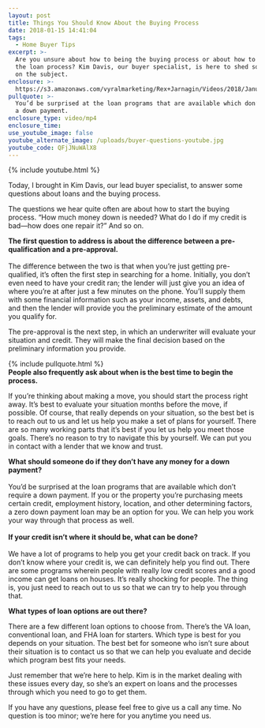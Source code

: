 ```yaml
---
layout: post
title: Things You Should Know About the Buying Process
date: 2018-01-15 14:41:04
tags:
  - Home Buyer Tips
excerpt: >-
  Are you unsure about how to being the buying process or about how to navigate
  the loan process? Kim Davis, our buyer specialist, is here to shed some light
  on the subject.
enclosure: >-
  https://s3.amazonaws.com/vyralmarketing/Rex+Jarnagin/Videos/2018/January/Elite+Home+Team-+Things+You+Should+Know+About+the+Buying+Process.mp4
pullquote: >-
  You’d be surprised at the loan programs that are available which don’t require
  a down payment.
enclosure_type: video/mp4
enclosure_time:
use_youtube_image: false
youtube_alternate_image: /uploads/buyer-questions-youtube.jpg
youtube_code: QFjJNuWAlX8
---
```



{% include youtube.html %}

Today, I brought in Kim Davis, our lead buyer specialist, to answer some questions about loans and the buying process.

The questions we hear quite often are about how to start the buying process. “How much money down is needed? What do I do if my credit is bad—how does one repair it?” And so on.

**The first question to address is about the difference between a pre-qualification and a pre-approval.**<br><br>The difference between the two is that when you’re just getting pre-qualified, it’s often the first step in searching for a home. Initially, you don’t even need to have your credit ran; the lender will just give you an idea of where you’re at after just a few minutes on the phone. You’ll supply them with some financial information such as your income, assets, and debts, and then the lender will provide you the preliminary estimate of the amount you qualify for.

The pre-approval is the next step, in which an underwriter will evaluate your situation and credit. They will make the final decision based on the preliminary information you provide.

{% include pullquote.html %}<br>**People also frequently ask about when is the best time to begin the process.**

If you’re thinking about making a move, you should start the process right away. It’s best to evaluate your situation months before the move, if possible. Of course, that really depends on your situation, so the best bet is to reach out to us and let us help you make a set of plans for yourself. There are so many working parts that it’s best if you let us help you meet those goals. There’s no reason to try to navigate this by yourself. We can put you in contact with a lender that we know and trust.

**What should someone do if they don’t have any money for a down payment?**<br><br>You’d be surprised at the loan programs that are available which don’t require a down payment. If you or the property you’re purchasing meets certain credit, employment history, location, and other determining factors, a zero down payment loan may be an option for you. We can help you work your way through that process as well.<br><br>**If your credit isn’t where it should be, what can be done?**<br><br>We have a lot of programs to help you get your credit back on track. If you don’t know where your credit is, we can definitely help you find out. There are some programs wherein people with really low credit scores and a good income can get loans on houses. It’s really shocking for people. The thing is, you just need to reach out to us so that we can try to help you through that.

**What types of loan options are out there?**

There are a few different loan options to choose from. There’s the VA loan, conventional loan, and FHA loan for starters. Which type is best for you depends on your situation. The best bet for someone who isn’t sure about their situation is to contact us so that we can help you evaluate and decide which program best fits your needs.

Just remember that we’re here to help. Kim is in the market dealing with these issues every day, so she’s an expert on loans and the processes through which you need to go to get them.

If you have any questions, please feel free to give us a call any time. No question is too minor; we’re here for you anytime you need us.